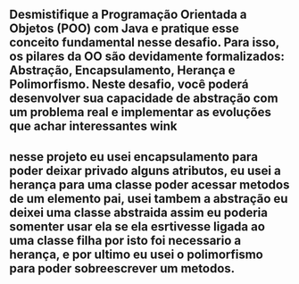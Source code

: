 ## Desmistifique a Programação Orientada a Objetos (POO) com Java e pratique esse conceito fundamental nesse desafio. Para isso, os pilares da OO são devidamente formalizados: Abstração, Encapsulamento, Herança e Polimorfismo. Neste desafio, você poderá desenvolver sua capacidade de abstração com um problema real e implementar as evoluções que achar interessantes wink

## nesse projeto eu usei encapsulamento para poder deixar privado alguns atributos, eu usei a herança para uma classe poder acessar metodos de um elemento pai, usei tambem a abstração eu deixei uma classe abstraida assim eu poderia somenter usar ela se ela esrtivesse ligada ao uma classe filha por isto foi necessario a herança, e por ultimo eu usei o polimorfismo para poder sobreescrever um metodos.